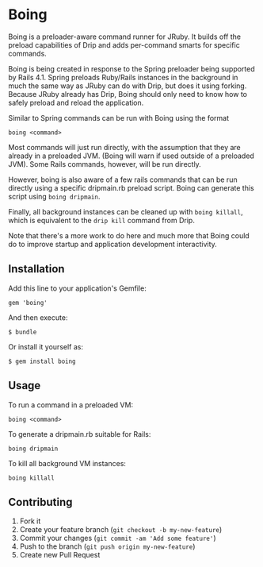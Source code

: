 # Boing

Boing is a preloader-aware command runner for JRuby. It builds off the preload
capabilities of Drip and adds per-command smarts for specific commands.

Boing is being created in response to the Spring preloader being supported by
Rails 4.1. Spring preloads Ruby/Rails instances in the background in much the
same way as JRuby can do with Drip, but does it using forking. Because JRuby
already has Drip, Boing should only need to know how to safely preload and
reload the application.

Similar to Spring commands can be run with Boing using the format

```boing <command>```

Most commands will just run directly, with the assumption that they are
already in a preloaded JVM. (Boing will warn if used outside of a preloaded
JVM). Some Rails commands, however, will be run directly.

However, boing is also aware of a few rails commands that can be run directly
using a specific dripmain.rb preload script. Boing can generate this script
using ```boing dripmain```.

Finally, all background instances can be cleaned up with ```boing killall```,
which is equivalent to the ```drip kill``` command from Drip.

Note that there's a more work to do here and much more that Boing could do to
improve startup and application development interactivity.

## Installation

Add this line to your application's Gemfile:

    gem 'boing'

And then execute:

    $ bundle

Or install it yourself as:

    $ gem install boing

## Usage

To run a command in a preloaded VM:

```
boing <command>
```

To generate a dripmain.rb suitable for Rails:

```
boing dripmain
```

To kill all background VM instances:

```
boing killall
```

## Contributing

1. Fork it
2. Create your feature branch (`git checkout -b my-new-feature`)
3. Commit your changes (`git commit -am 'Add some feature'`)
4. Push to the branch (`git push origin my-new-feature`)
5. Create new Pull Request
